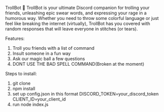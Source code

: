 TrollBot 🤬
TrollBot is your ultimate Discord companion for trolling your friends, unleashing epic swear words, and expressing your rage in a humorous way. Whether you need to throw some colorful language or just feel like breaking the internet (virtually), TrollBot has you covered with random responses that will leave everyone in stitches (or tears).

Features:
1. Troll you friends with a list of command
2. Insult someone in a fun way
3. Ask our magic ball a few questions
4. DONT USE THE BAD SPELL COMMAND(Broken at the moment)

Steps to install:
1. git clone 
2. npm install
3. set up config.json in this format
DISCORD_TOKEN=your_discord_token
CLIENT_ID=your_client_id
4. run node index.js
